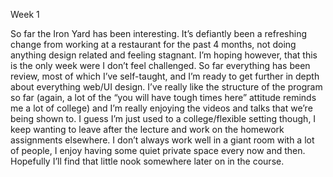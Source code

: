 Week 1

So far the Iron Yard has been interesting. It’s defiantly been a refreshing change from working at a restaurant for the past 4 months, not doing anything design related and feeling stagnant. I’m hoping however, that this is the only week were I don’t feel challenged. So far everything has been review, most of which I’ve self-taught, and I’m ready to get further in depth about everything web/UI design. 
I’ve really like the structure of the program so far (again, a lot of the “you will have tough times here” attitude reminds me a lot of college) and I’m really enjoying the videos and talks that we’re being shown to. I guess I’m just used to a college/flexible setting though, I keep wanting to leave after the lecture and work on the homework assignments elsewhere. I don’t always work well in a giant room with a lot of people, I enjoy having some quiet private space every now and then. Hopefully I’ll find that little nook somewhere later on in the course. 